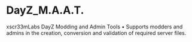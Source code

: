 # DayZ_M.A.A.T.
xscr33mLabs DayZ Modding and Admin Tools • Supports modders and admins in the creation, conversion and validation of required server files.
